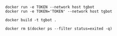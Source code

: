 ```angular2html
docker run -e TOKEN --network host tgbot
docker run -e TOKEN='TOKEN' --network host tgbot
```

```angular2html
docker build -t tgbot .  
```

```angular2html
docker rm $(docker ps --filter status=exited -q)
```